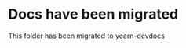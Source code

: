 # Docs have been migrated

This folder has been migrated to [yearn-devdocs](https://github.com/yearn/yearn-devdocs/tree/master/docs/v2)